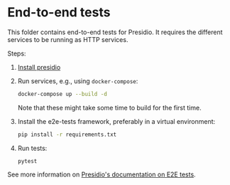 # End-to-end tests

This folder contains end-to-end tests for Presidio.
It requires the different services to be running as HTTP services.

Steps:
1. [Install presidio](https://microsoft.github.io/presidio/installation/)
2. Run services, e.g., using `docker-compose`:
    ```sh
   docker-compose up --build -d 
   ```
   Note that these might take some time to build for the first time.
   
3. Install the e2e-tests framework, preferably in a virtual environment:
   ```sh
   pip install -r requirements.txt
   ```
4. Run tests:
   ```
   pytest
   ```

See more information on [Presidio's documentation on E2E tests](https://microsoft.github.io/presidio/development/#end-to-end-tests).
